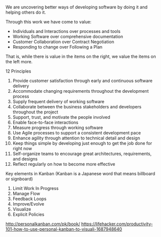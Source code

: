 We are uncovering better ways of developing software by doing it and helping others do it.

Through this work we have come to value:

- Individuals and Interactions over processes and tools
- Working Software over comprehensive documentation
- Customer Collaboration over Contract Negotiation
- Responding to change over Following a Plan

That is, while there is value in the items on the right, we value the items on the left more.

12 Principles
1. Provide customer satisfaction through early and continuous software delivery
2. Accommodate changing requirements throughout the development process
3. Supply frequent delivery of working software
4. Collaborate between the business stakeholders and developers throughout the project
5. Support, trust, and motivate the people involved 
6. Enable face-to-face interactions 
7. Measure progress through working software
8. Use Agile processes to support a consistent development pace 
9. Enhance agility through attention to technical detail and design
10. Keep things simple by developing just enough to get the job done for right now
11. Self-organize teams to encourage great architectures, requirements, and designs 
12. Reflect regularly on how to become more effective 

Key elements in Kanban (Kanban is a Japanese word that means billboard or signboard)
1. Limit Work In Progress
2. Manage Flow
3. Feedback Loops
4. Improve/Evolve
5. Visualize  
6. Explicit Policies

http://personalkanban.com/pk/book/
https://lifehacker.com/productivity-101-how-to-use-personal-kanban-to-visuali-1687948640
